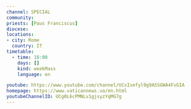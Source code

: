 ```yaml
---
channel: SPECIAL
community: 
priests: [Paus Franciscus]
diocese:
locations:
- city: Rome
  country: IT
timetable:
  - time: 18:00
    days: []
    kind: weekMass
    language: en

youtube: https://www.youtube.com/channel/UCxIsefyl9g9A5SGWA4FvGIA
homepage: https://www.vaticannews.va/en.html
youtubeChannelID: UCg0L6cPMNLv1gjsyzYqMG7g
---
```


